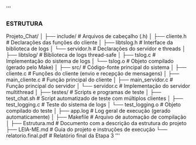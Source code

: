'''
### ESTRUTURA


Projeto_Chat/
│
├── include/                      # Arquivos de cabeçalho (.h)
│   ├── cliente.h                 # Declarações das funções do cliente
│   ├── libtslog.h                # Interface da biblioteca de logs
│   └── servidor.h                # Declarações do servidor e threads
│
├── libtslog/                     # Biblioteca de logs thread-safe
│   ├── tslog.c                   # Implementação do sistema de logs
│   └── tslog.o                   # Objeto compilado (gerado pelo Make)
│
├── src/                          # Código-fonte principal do sistema
│   ├── cliente.c                 # Funções do cliente (envio e recepção de mensagens)
│   ├── main_cliente.c            # Função principal do cliente
│   ├── main_servidor.c           # Função principal do servidor
│   └── servidor.c                # Implementação do servidor multithread
│
├── testes/                       # Scripts e programas de teste
│   ├── test_chat.sh              # Script automatizado de teste com múltiplos clientes
│   ├── test_logging.c            # Teste do sistema de logs
│   └── test_logging.o            # Objeto compilado do teste
│
├── app.log                       # Log geral de execução (gerado automaticamente)
│
├── Makefile                      # Arquivo de automação de compilação
│
├── Estrutura.md                  # Documento com a descrição da estrutura do projeto
├── LEIA-ME.md                    # Guia do projeto e instruções de execução
└── relatorio.final.pdf           # Relatório final da Etapa 3
'''


